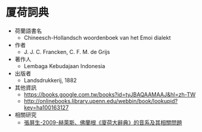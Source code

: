 # 厦荷詞典
* 荷蘭語書名
  * Chineesch-Hollandsch woordenboek van het Emoi dialekt
* 作者
  * J. J. C. Francken, C. F. M. de Grijs
* 著作人
  * Lembaga Kebudajaan Indonesia
* 出版者
  * Landsdrukkerij, 1882
* 其他資訊
  * https://books.google.com.tw/books?id=tyJBAQAAMAAJ&hl=zh-TW
  * http://onlinebooks.library.upenn.edu/webbin/book/lookupid?key=ha100163127
* 相關研究
  * [張屏生-2009-赫萊斯、佛蘭根《廈荷大辭典》的音系及其相關問題](https://www.google.com.tw/url?sa=t&rct=j&q=&esrc=s&source=web&cd=2&ved=0ahUKEwiZ7JWS0d_KAhWBRpQKHYamCecQFggnMAE&url=http%3A%2F%2Fwww.chinese.nsysu.edu.tw%2Fdownload.php%3Ffilename%3D263_3e258c1d.pdf%26dir%3Dpublish%26title%3D%25E5%2585%25A8%25E6%2596%2587%25E4%25B8%258B%25E8%25BC%2589&usg=AFQjCNFE6LA0H3C6jbm4-vWZMzWBbZGfwg)
